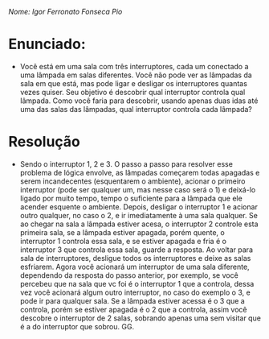 _Nome: Igor Ferronato Fonseca Pio_
# Enunciado:
- Você está em uma sala com três interruptores, cada um conectado a uma lâmpada em salas diferentes. Você não pode ver as lâmpadas da sala em que está, mas pode ligar e desligar os interruptores quantas vezes quiser. Seu objetivo é descobrir qual interruptor controla qual lâmpada. Como você faria para descobrir, usando apenas duas idas até uma das salas das lâmpadas, qual interruptor controla cada lâmpada?

# Resolução
- Sendo o interruptor 1, 2 e 3. O passo a passo para resolver esse problema de lógica envolve, as lâmpadas começarem todas apagadas e serem incandecentes (esquentarem o ambiente), acionar o primeiro interruptor (pode ser qualquer um, mas nesse caso será o 1) e deixá-lo ligado por muito tempo, tempo o suficiente para a lâmpada que ele acender esquente o ambiente. Depois, desligar o interruptor 1 e acionar outro qualquer, no caso o 2, e ir imediatamente à uma sala qualquer. Se ao chegar na sala a lâmpada estiver acesa, o interruptor 2 controle esta primeira sala, se a lâmpada estiver apagada, porém quente, o interruptor 1 controla essa sala, e se estiver apagada e fria é o interruptor 3 que controla essa sala, guarde a resposta.
Ao voltar para sala de interruptores, desligue todos os interruptores e deixe as salas esfriarem. Agora você acionará um interruptor de uma sala diferente, dependendo da resposta do passo anterior, por exemplo, se você percebeu que na sala que vc foi é o interruptor 1 que a controla, dessa vez você acionará algum outro interruptor, no caso do exemplo o 3, e pode ir para qualquer sala. Se a lâmpada estiver acessa é o 3 que a controla, porém se estiver apagada é o 2 que a controla, assim você descobre o interruptor de 2 salas, sobrando apenas uma sem visitar que é a do interruptor que sobrou. GG.